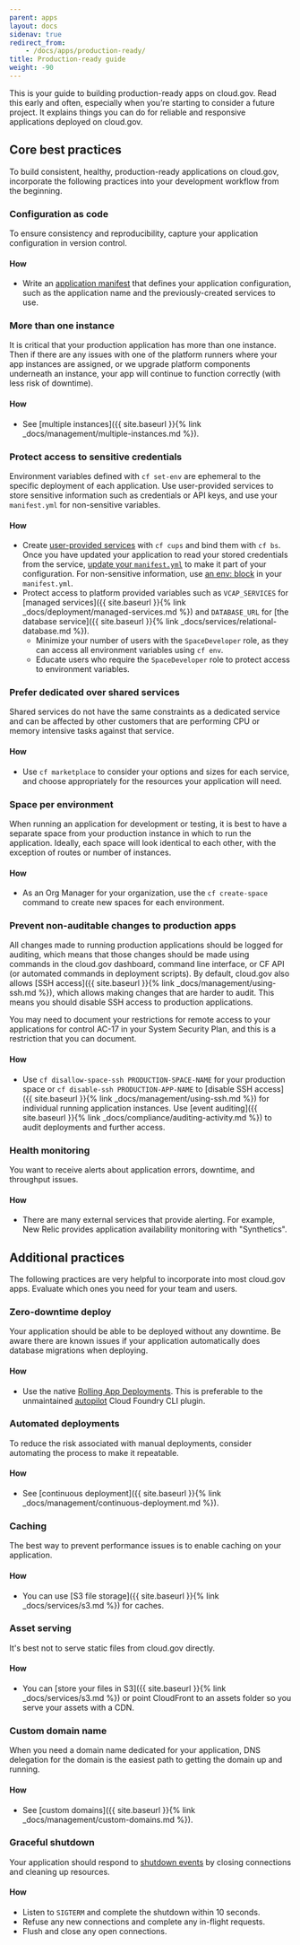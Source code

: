 ```yaml
---
parent: apps
layout: docs
sidenav: true
redirect_from: 
    - /docs/apps/production-ready/
title: Production-ready guide
weight: -90
---
```


This is your guide to building production-ready apps on cloud.gov. Read this early and often, especially when you’re starting to consider a future project. It explains things you can do for reliable and responsive applications deployed on cloud.gov.

## Core best practices
To build consistent, healthy, production-ready applications on cloud.gov, incorporate the following practices into your development workflow from the beginning.

### Configuration as code
To ensure consistency and reproducibility, capture your application configuration in version control.

#### How
* Write an [application manifest](https://docs.cloudfoundry.org/devguide/deploy-apps/manifest.html) that defines your application configuration, such as the application name and the previously-created services to use.

### More than one instance
It is critical that your production application has more than one instance. Then if
there are any issues with one of the platform runners where your app instances are assigned, or we upgrade platform components underneath an instance, your app will continue to function correctly (with less risk of downtime).

#### How
* See [multiple instances]({{ site.baseurl }}{% link _docs/management/multiple-instances.md %}).

### Protect access to sensitive credentials
Environment variables defined with `cf set-env` are ephemeral to the specific deployment of each application. Use user-provided services to store sensitive information such as credentials or API keys, and use your `manifest.yml` for non-sensitive variables.

#### How
* Create [user-provided services](https://docs.cloudfoundry.org/devguide/services/user-provided.html) with `cf cups` and bind them with `cf bs`. Once you have updated your application to read your stored credentials from the service, [update your `manifest.yml`](https://docs.cloudfoundry.org/devguide/deploy-apps/manifest.html#services-block) to make it part of your configuration. For non-sensitive information, use [an env: block](https://docs.cloudfoundry.org/devguide/deploy-apps/manifest.html#env-block) in your `manifest.yml`.
* Protect access to platform provided variables such as `VCAP_SERVICES` for [managed services]({{ site.baseurl }}{% link _docs/deployment/managed-services.md %}) and `DATABASE_URL` for [the database service]({{ site.baseurl }}{% link _docs/services/relational-database.md %}).
  * Minimize your number of users with the `SpaceDeveloper` role, as they can access all environment variables using `cf env`.
  * Educate users who require the `SpaceDeveloper` role to protect access to environment variables.

### Prefer dedicated over shared services
Shared services do not have the same constraints as a dedicated service and can be affected by other customers that are performing CPU or memory intensive tasks against that service.

#### How
* Use `cf marketplace` to consider your options and sizes for each service, and choose appropriately for the resources your application will need.

### Space per environment
When running an application for development or testing, it is best to have a separate space from your production instance in which to run the application. Ideally, each space will look identical to each other, with the exception of routes or number of instances.

#### How
* As an Org Manager for your organization, use the `cf create-space` command to create new spaces for each environment.

### Prevent non-auditable changes to production apps

All changes made to running production applications should be logged for auditing, which means that those changes should be made using commands in the cloud.gov dashboard, command line interface, or CF API (or automated commands in deployment scripts). By default, cloud.gov also allows [SSH access]({{ site.baseurl }}{% link _docs/management/using-ssh.md %}), which allows making changes that are harder to audit. This means you should disable SSH access to production applications.

You may need to document your restrictions for remote access to your applications for control AC-17 in your System Security Plan, and this is a restriction that you can document.

#### How
* Use `cf disallow-space-ssh PRODUCTION-SPACE-NAME` for your production space or `cf disable-ssh PRODUCTION-APP-NAME` to [disable SSH access]({{ site.baseurl }}{% link _docs/management/using-ssh.md %}) for individual running application instances. Use [event auditing]({{ site.baseurl }}{% link _docs/compliance/auditing-activity.md %}) to audit deployments and further access.

### Health monitoring
You want to receive alerts about application errors, downtime, and throughput issues.

#### How
* There are many external services that provide alerting. For example, New Relic provides application availability monitoring with "Synthetics".

## Additional practices
The following practices are very helpful to incorporate into most cloud.gov apps. Evaluate which ones you need for your team and users.

### Zero-downtime deploy
Your application should be able to be deployed without any downtime. Be aware there are known issues if your application automatically does database migrations when deploying.

#### How
* Use the native [Rolling App Deployments](https://docs.cloudfoundry.org/devguide/deploy-apps/rolling-deploy.html). This is preferable to the unmaintained [autopilot](https://github.com/contraband/autopilot) Cloud Foundry CLI plugin.

### Automated deployments
To reduce the risk associated with manual deployments, consider automating the process to make it repeatable.

#### How
* See [continuous deployment]({{ site.baseurl }}{% link _docs/management/continuous-deployment.md %}).

### Caching
The best way to prevent performance issues is to enable caching on your application.

#### How
* You can use [S3 file storage]({{ site.baseurl }}{% link _docs/services/s3.md %}) for caches.

### Asset serving
It's best not to serve static files from cloud.gov directly.

#### How
* You can [store your files in S3]({{ site.baseurl }}{% link _docs/services/s3.md %}) or point CloudFront to an assets folder so you serve your assets with a CDN.

### Custom domain name
When you need a domain name dedicated for your application, DNS delegation for the domain is the easiest path to getting the domain up and running.

#### How
* See [custom domains]({{ site.baseurl }}{% link _docs/management/custom-domains.md %}).

### Graceful shutdown
Your application should respond to [shutdown
events](http://docs.cloudfoundry.org/devguide/deploy-apps/app-lifecycle.html#shutdown)
by closing connections and cleaning up resources.

#### How
- Listen to `SIGTERM` and complete the shutdown within 10 seconds.
- Refuse any new connections and complete any in-flight requests.
- Flush and close any open connections.
